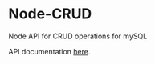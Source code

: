 # Node-CRUD
Node API for CRUD operations for mySQL

API documentation [here](https://documenter.getpostman.com/view/3487083/mysql-api/RW83QXow).
